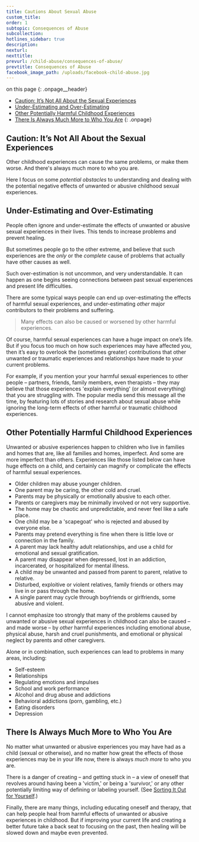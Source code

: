 ```yaml
---
title: Cautions About Sexual Abuse
custom_title:
order: 1
subtopic: Consequences of Abuse
subcollection:
hotlines_sidebar: true
description:
nexturl:
nexttitle:
prevurl: /child-abuse/consequences-of-abuse/
prevtitle: Consequences of Abuse
facebook_image_path: /uploads/facebook-child-abuse.jpg
---
```



on this page
{: .onpage__header}

* [Caution: It’s Not All About the Sexual Experiences](#caution-its-not-all-about-the-sexual-experiences)
* [Under-Estimating and Over-Estimating](#under-estimating-and-over-estimating)
* [Other Potentially Harmful Childhood Experiences](#other-potentially-harmful-childhood-experiences)
* [There Is Always Much More to Who You Are](#there-is-always-much-more-to-who-you-are)
{: .onpage}

## Caution: It’s Not All About the Sexual Experiences

Other childhood experiences can cause the same problems, or make them worse. And there's always much more to who you are.

Here I focus on some *potential obstacles* to understanding and dealing with the potential negative effects of unwanted or abusive childhood sexual experiences.

## Under-Estimating and Over-Estimating

People often ignore and under-estimate the effects of unwanted or abusive sexual experiences in their lives. This tends to increase problems and prevent healing.

But sometimes people go to the other extreme, and believe that such experiences are the *only* or the *complete* cause of problems that actually have other causes as well.

Such over-estimation is not uncommon, and very understandable. It can happen as one begins seeing connections between past sexual experiences and present life difficulties.

There are some typical ways people can end up over-estimating the effects of harmful sexual experiences, and under-estimating *other* major contributors to their problems and suffering.

> Many effects can also be caused or worsened by other harmful experiences.

Of course, harmful sexual experiences can have a huge impact on one’s life. But if you focus too much on how such experiences may have affected you, then it’s easy to overlook the (sometimes greater) contributions that other unwanted or traumatic experiences and relationships have made to your current problems.

For example, if you mention your your harmful sexual experiences to other people – partners, friends, family members, even therapists – they may believe that those experiences 'explain everything' (or almost everything) that you are struggling with. The popular media send this message all the time, by featuring lots of stories and research about sexual abuse while ignoring the long-term effects of other harmful or traumatic childhood experiences.

## Other Potentially Harmful Childhood Experiences

Unwanted or abusive experiences happen to children who live in families and homes that are, like all families and homes, imperfect. And some are more imperfect than others. Experiences like those listed below can have huge effects on a child, and certainly can magnify or complicate the effects of harmful sexual experiences.

* Older children may abuse younger children.
* One parent may be caring, the other cold and cruel.
* Parents may be physically or emotionally abusive to each other.
* Parents or caregivers may be minimally involved or not very supportive.
* The home may be chaotic and unpredictable, and never feel like a safe place.
* One child may be a 'scapegoat' who is rejected and abused by everyone else.
* Parents may pretend everything is fine when there is little love or connection in the family.
* A parent may lack healthy adult relationships, and use a child for emotional and sexual gratification.
* A parent may disappear when depressed, lost in an addiction, incarcerated, or hospitalized for mental illness.
* A child may be unwanted and passed from parent to parent, relative to relative.
* Disturbed, exploitive or violent relatives, family friends or others may live in or pass through the home.
* A single parent may cycle through boyfriends or girlfriends, some abusive and violent.


I cannot emphasize too strongly that many of the problems caused by unwanted or abusive sexual experiences in childhood can also be caused – and made worse – by *other* harmful experiences including emotional abuse, physical abuse, harsh and cruel punishments, and emotional or physical neglect by parents and other caregivers.

Alone or in combination, such experiences can lead to problems in many areas, including:

* Self-esteem
* Relationships
* Regulating emotions and impulses
* School and work performance
* Alcohol and drug abuse and addictions
* Behavioral addictions (porn, gambling, etc.)
* Eating disorders
* Depression


## There Is Always Much More to Who You Are

No matter what unwanted or abusive experiences you may have had as a child (sexual or otherwise), and no matter how great the effects of those experiences may be in your life now, there is always *much more* to who you are.

There is a danger of creating – and getting stuck in – a view of oneself that revolves around having been a 'victim,' or being a 'survivor,' or any other potentially limiting way of defining or labeling yourself. (See [Sorting It Out for Yourself](/child-abuse/sorting-it-out).)

Finally, there are many things, including educating oneself and therapy, that can help people heal from harmful effects of unwanted or abusive experiences in childhood. But if improving your current life and creating a better future take a back seat to focusing on the past, then healing will be slowed down and maybe even prevented.